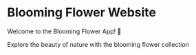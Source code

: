 # Blooming Flower Website

Welcome to the Blooming Flower App! 🌸

Explore the beauty of nature with the blooming flower collection
